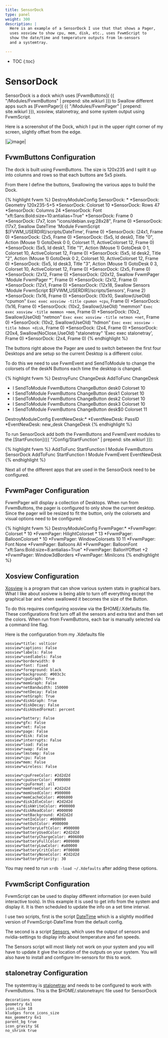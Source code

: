 ```yaml
---
title: SensorDock
type: panel
weight: 300
description: |
  Here is an example of a SensorDock I use that that shows a Pager,
  uses xosview to show cpu, mem, disk, etc., uses FvwmScript to
  show the date/time and temperature outputs from lm-sensors
  and a systemtray.

---
```

* TOC
{:toc}

# SensorDock

SensorDock is a dock which uses [FvwmButtons](
{{ "/Modules/FvwmButtons" | prepend: site.wikiurl }}) to Swallow
different apps such as [FvwmPager](
{{ "/Modules/FvwmPager" | prepend: site.wikiurl }}), xosview,
stalonetray, and some system output using FvwmScript.

Here is a screenshot of the Dock, which I put in the upper right corner
of my screen, slightly offset from the edge.

|![image](scrot.png)|

## FvwmButtons Configuration

The dock is built using FvwmButtons. The size is 120x235 and
I split it up into columns and rows so that each buttons are
5x5 pixels.

From there I define the buttons, Swallowing the various apps
to build the Dock.

{% highlight fvwm %}
DestroyModuleConfig SensorDock: *
*SensorDock: Geometry 120x235-5+5
*SensorDock: Colorset 10
*SensorDock: Rows 47
*SensorDock: Columns 24
*SensorDock: Font "xft:Sans:Bold:size=10:antialias=True"
*SensorDock: Frame 0
*SensorDock: (7x7, Icon "icons/debian.svg:28x28", Frame 0)
*SensorDock: (17x7, Swallow DateTime 'Module FvwmScript $[FVWM_USERDIR]/scripts/DateTime', Frame 0)
*SensorDock: (24x1, Frame 0)
*SensorDock: (2x5, Frame 0)
*SensorDock: (5x5, Id desk0, Title "0", Action (Mouse 1) GotoDesk 0 0, Colorset 11, ActiveColorset 12, Frame 0)
*SensorDock: (5x5, Id desk1, Title "1", Action (Mouse 1) GotoDesk 0 1, Colorset 10, ActiveColorset 12, Frame 0)
*SensorDock: (5x5, Id desk2, Title "2", Action (Mouse 1) GotoDesk 0 2, Colorset 10, ActiveColorset 12, Frame 0)
*SensorDock: (5x5, Id desk3, Title "3", Action (Mouse 1) GotoDesk 0 3, Colorset 10, ActiveColorset 12, Frame 0)
*SensorDock: (2x5, Frame 0)
*SensorDock: (2x12, Frame 0)
*SensorDock: (20x12, Swallow FvwmPager 'Module FvwmPager *', Frame 0)
*SensorDock: (2x12, Frame 0)
*SensorDock: (12x1, Frame 0)
*SensorDock: (12x18, Swallow Sensors 'Module FvwmScript $[FVWM_USERDIR]/scripts/Sensors', Frame 2)
*SensorDock: (1x16, Frame 0)
*SensorDock: (10x10, Swallow(UseOld) "cpumon" `Exec exec xosview -title cpumon +cpu`, Frame 0)
*SensorDock: (1x16, Frame 0)
*SensorDock: (10x2, Swallow(UseOld) "memmon" `Exec exec xosview -title memmon +mem`, Frame 0)
*SensorDock: (10x2, Swallow(UseOld) "netmon" `Exec exec xosview -title netmon +net`, Frame 0)
*SensorDock: (10x2, Swallow(UseOld) "hdmon" `Exec exec xosview -title hdmon +disk`, Frame 0)
*SensorDock: (2x4, Frame 0)
*SensorDock: (20x4, Swallow(NoClose,UseOld) "stalonetray" 'Exec exec stalonetray', Frame 0)
*SensorDock: (2x4, Frame 0)
{% endhighlight %}

The buttons right above the Pager are used to switch between the first
four Desktops and are setup so the current Desktop is a different color.

To do this we need to use FvwmEvent and SendToModule to change the colorsets
of the deskN Buttons each time the desktop is changed.

{% highlight fvwm %}
DestroyFunc ChangeDesk
AddToFunc   ChangeDesk
+ I SendToModule FvwmButtons ChangeButton desk0 Colorset 10
+ I SendToModule FvwmButtons ChangeButton desk1 Colorset 10
+ I SendToModule FvwmButtons ChangeButton desk2 Colorset 10
+ I SendToModule FvwmButtons ChangeButton desk3 Colorset 10
+ I SendToModule FvwmButtons ChangeButton desk$0 Colorset 11

DestroyModuleConfig EventNewDesk:*
*EventNewDesk: PassID
*EventNewDesk: new_desk ChangeDesk
{% endhighlight %}

To run SensorDock add both the FvwmButtons and FvwmEvent modules
to the [StartFunction]({{ "/Config/StartFunction" | prepend: site.wikiurl }}):

{% highlight fvwm %}
AddToFunc StartFunction I Module FvwmButtons SensorDock
AddToFunc StartFunction I Module FvwmEvent EventNewDesk
{% endhighlight %}

Next all of the different apps that are used in the SensorDock need to be
configured.

## FvwmPager Configuration

FvwmPager will display a collection of Desktops. When run from
FvwmButtons, the pager is configured to only show the current
desktop. Since the pager will be resized to fit the button, only
the colorsets and visual options need to be configured:

{% highlight fvwm %}
DestroyModuleConfig FvwmPager:*
*FvwmPager: Colorset * 10
*FvwmPager: HilightColorset * 13
*FvwmPager: BalloonColorset * 10
*FvwmPager: WindowColorsets 10 11
*FvwmPager: Font None
*FvwmPager: Balloons All
*FvwmPager: BalloonFont "xft:Sans:Bold:size=8:antialias=True"
*FvwmPager: BallonYOffset +2
*FvwmPager: Window3dBorders
*FvwmPager: MiniIcons
{% endhighlight %}


## Xosview Configuration

[Xosview](https://www.pogo.org.uk/~mark/xosview) is a program
that can show various system stats in graphical bars. What I like
about xosivew is being able to turn off everything except the
graphical bar and when swallowed it becomes the size of the Button.

To do this requires configuring xosview via the $HOME/.Xdefaults file.
These configurations first turn off all the sensors and extra text
and then set the colors. When run from FvwmButtons, each bar is manually
selected via a command line flag.

Here is the configuration from my .Xdefaults file

    xosview*title: volticor
    xosview*captions: False
    xosview*labels: False
    xosview*usedlabels: False
    xosview*borderwidth: 0
    xosview*font: fixed
    xosview*foreground: black
    xosview*background: #003c3c
    xosview*cpuGraph: True
    xosview*memGraph: False
    xosview*netBandwidth: 150000
    xosview*netDecay: False
    xosview*netGraph: True
    xosview*diskGraph: True
    xosview*diskDecay: False
    xosview*diskUsedFormat: percent

    xosview*battery: False
    xosview*gfx: False
    xosview*net: False
    xosview*page: False
    xosview*disk: False
    xosview*interrupts: False
    xosview*load: False
    xosview*swap: False
    xosview*lmstemp: False
    xosview*cpu: False
    xosview*mem: False
    xosview*wireless: False

    xosview*cpuFreeColor: #2d2d2d
    xosview*cpuUserColor: #900000
    xosview*cpuFormat: all
    xosview*memFreeColor: #2d2d2d
    xosview*memUsedColor: #900000
    xosview*memCacheColor: #006000
    xosview*diskIdleColor: #2d2d2d
    xosview*diskWriteColor: #900000
    xosview*diskReadColor: #000090
    xosview*netBackground: #2d2d2d
    xosview*netInColor: #000090
    xosview*netOutColor: #900000
    xosview*batteryLeftColor: #900000
    xosview*batteryUsedColor: #2d2d2d
    xosview*batteryChargeColor: #006000
    xosview*batteryFullColor: #009000
    xosview*batteryLowColor: #a00000
    xosview*batteryCritColor: #f00000
    xosview*batteryNoneColor: #2d2d2d
    xosview*batteryPriority: 30

You may need to run `xrdb -load ~/.Xdefaults` after adding these options.

## FvwmScript Configuration

FvwmScript can be used to display different information (or even build
interactive tools). In this example it is used to get info from the system
and display it. It is then scheduled to update the info on a set time
interval.

I use two scripts, first is the script [DateTime](DateTime) which is
a slightly modified version of FvwmScript-DateTime from the default
config.

The second is a script [Sensors](Sensors), which uses the output of sensors
and nvidia-settings to display info about temperature and fan speeds.

The Sensors script will most likely not work on your system and you will
have to update it give the location of the outputs on your system. You
will also have to install and configure lm-sensors for this to work.

## stalonetray Configuration

The systemtray is [stalonetray](https://kolbusa.github.io/stalonetray/manpage.html)
and needs to be configured to work with FvwmButtons. This is the
$HOME/.stalonetrayrc file used for SensorDock

    decorations none
    geometry 6x1
    icon_size 18
    kludges force_icons_size
    max_geometry 6x1
    parent_bg true
    icon_gravity SE
    no_shrink true

